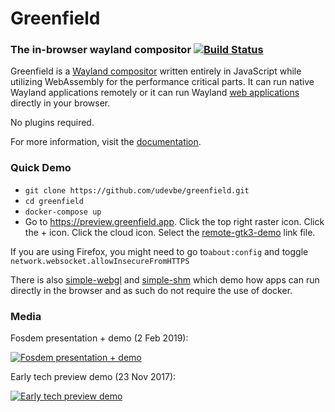 # Greenfield
### The in-browser wayland compositor [![Build Status](https://travis-ci.org/udevbe/greenfield.svg)](https://travis-ci.org/udevbe/greenfield)

Greenfield is a [Wayland compositor](https://en.wikipedia.org/wiki/Wayland_%28display_server_protocol%29) written entirely
in JavaScript while utilizing WebAssembly for the performance critical parts. It can run native Wayland
applications remotely or it can run Wayland [web applications](https://preview.greenfield.app) directly in your browser.

No plugins required.

For more information, visit the [documentation](https://greenfield.app/docs/).

### Quick Demo
- `git clone https://github.com/udevbe/greenfield.git`
- `cd greenfield`
- `docker-compose up`
- Go to https://preview.greenfield.app. Click the top right raster icon. Click the + icon. Click the cloud icon.
Select the [remote-gtk3-demo](https://github.com/udevbe/greenfield/blob/master/compositor/public/store/remote-gtk3-demo/link.json)
link file.

If you are using Firefox, you might need to go to`about:config` and toggle `network.websocket.allowInsecureFromHTTPS`

There is also [simple-webgl](https://github.com/udevbe/greenfield/blob/master/compositor/public/store/simple-web-gl/link.json)
and [simple-shm](https://github.com/udevbe/greenfield/blob/master/compositor/public/store/simple-web-shm/link.json)
which demo how apps can run directly in the browser and as such do not require the use of docker.

### Media
Fosdem presentation + demo (2 Feb 2019):

[![Fosdem presentation + demo](https://img.youtube.com/vi/QjJDH7QtlXk/0.jpg)](https://www.youtube.com/watch?v=QjJDH7QtlXk)


Early tech preview demo (23 Nov 2017):

[![Early tech preview demo](https://img.youtube.com/vi/2lyihdFK7EE/0.jpg)](https://www.youtube.com/watch?v=2lyihdFK7EE)
